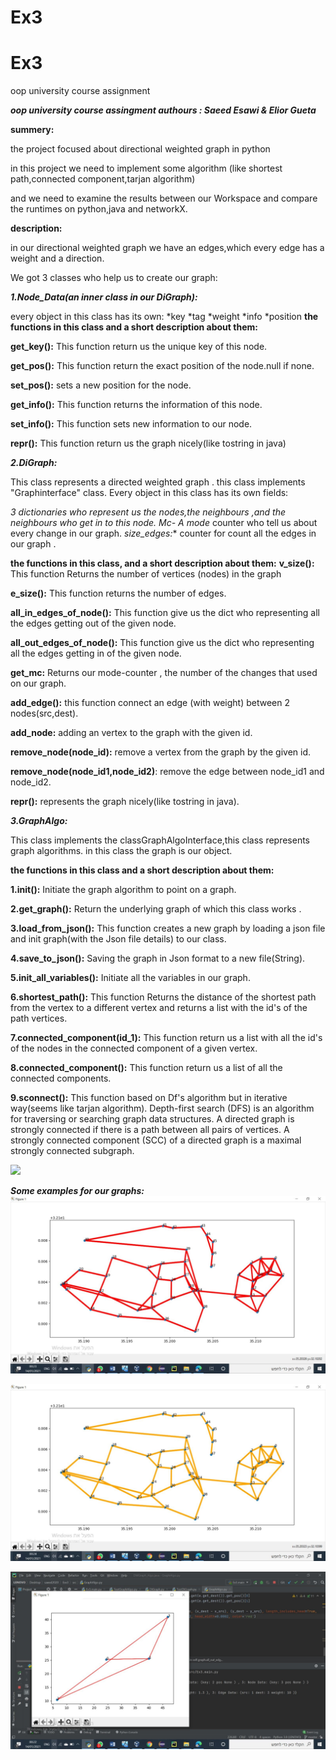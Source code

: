 # Ex3


# Ex3
oop university course assignment

***oop university course assingment authours : Saeed Esawi & Elior Gueta***

**summery:**

the project focused about directional weighted graph in python


in this project we need to implement some algorithm (like shortest path,connected component,tarjan algorithm)


and we need to examine the results between our Workspace and compare the runtimes on python,java and networkX.


**description:**


in our directional weighted graph we have an edges,which every edge has a weight and a direction.


We got 3 classes who help us to create our graph:

***1.Node_Data(an inner class in our DiGraph):***

every object in this class has its own:
*key
*tag
*weight 
*info 
*position
**the functions in this class and a short description about them:**

**get_key():**
This function return us the unique key of this node.

**get_pos():**
This function return the exact position of the node.null if none.

**set_pos():**
sets a new position for the node.

**get_info():**
This function returns the information of this node.

**set_info():**
This function sets new information to our node.

**repr():**
This function return us the graph nicely(like tostring in java)

***2.DiGraph:***

This class represents a directed weighted graph . this class implements "Graphinterface" class.
Every object in this class has its own fields:

*3 dictionaries who represent us the nodes,the neighbours ,and the neighbours who get in to this node.
*Mc- A mode** counter who tell us about every change in our graph.
*size_edges:** counter for count all the edges in our graph .

**the functions in this class, and a short description about them:**
**v_size():**
This function Returns the number of vertices (nodes) in the graph

**e_size():**
This function returns the number of edges.

**all_in_edges_of_node():**
This function give us the dict who representing all the edges getting out of the given node.

**all_out_edges_of_node():**
This function give us the dict who representing all the edges getting in of the given node.

**get_mc:**
Returns our mode-counter , the number of the changes that used on our graph.

**add_edge():**
this function connect an edge (with weight) between 2 nodes(src,dest).

**add_node:**
adding an vertex to the graph with the given id.

**remove_node(node_id):**
remove a vertex from the graph by the given id.

**remove_node(node_id1,node_id2)**:
remove the edge between node_id1 and node_id2.

**repr():**
represents the graph nicely(like tostring in java).


***3.GraphAlgo:***

This class implements the classGraphAlgoInterface,this class represents graph algorithms.
in this class the graph is our object.

**the functions in this class and a short description about them:**

**1.init():**
Initiate the graph algorithm to point on a graph.

**2.get_graph():**
Return the underlying graph of which this class works .

**3.load_from_json():**
This function creates a new graph by loading a json file and init graph(with the Json file details) to our class.

**4.save_to_json():**
Saving the graph in Json format to a new file(String).

**5.init_all_variables():**
Initiate all the variables in our graph.

**6.shortest_path():**
This function Returns the distance of the shortest path from the vertex to a different vertex and returns a list with the id's of the path vertices.

**7.connected_component(id_1):**
This function return us a list with all the id's of the nodes in the connected component of a given vertex.

**8.connected_component():**
This function return us a list of all the connected components.

**9.sconnect():**
This function based on Df's algorithm but in iterative way(seems like tarjan algorithm).
Depth-first search (DFS) is an algorithm for traversing or searching graph data structures.
A directed graph is strongly connected if there is a path between all pairs of vertices. 
A strongly connected component (SCC) of a directed graph is a maximal strongly connected subgraph.

<img src="https://upload.wikimedia.org/wikipedia/commons/6/60/Tarjan%27s_Algorithm_Animation.gif">


***Some examples for our graphs:***
![](https://github.com/Eliorg93/Ex3/blob/master/wiki_images/G1.jpg)



![](https://github.com/Eliorg93/Ex3/blob/master/wiki_images/G2.jpg)





![](https://github.com/Eliorg93/Ex3/blob/master/wiki_images/G3.jpg)














